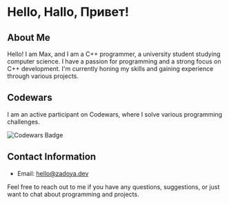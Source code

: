 # Hello, Hallo, Привет!


## About Me

Hello! I am Max, and I am a C++ programmer, a university student studying computer science. I have a passion for programming and a strong focus on C++ development. I'm currently honing my skills and gaining experience through various projects.

## Codewars

I am an active participant on Codewars, where I solve various programming challenges. 

![Codewars Badge](https://www.codewars.com/users/Zadoya/badges/large)

## Contact Information

- Email: [hello@zadoya.dev](mailto:hello@zadoya.dev)

Feel free to reach out to me if you have any questions, suggestions, or just want to chat about programming and projects.
